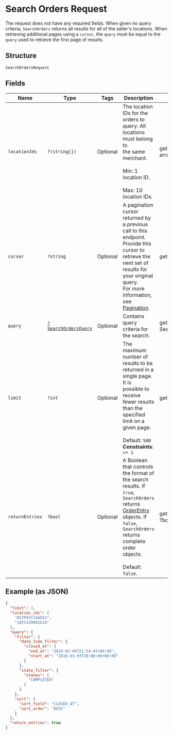 
# Search Orders Request

The request does not have any required fields. When given no query criteria,
`SearchOrders` returns all results for all of the seller's locations. When retrieving additional
pages using a `cursor`, the `query` must be equal to the `query` used to retrieve the first page of
results.

## Structure

`SearchOrdersRequest`

## Fields

| Name | Type | Tags | Description | Getter | Setter |
|  --- | --- | --- | --- | --- | --- |
| `locationIds` | `?(string[])` | Optional | The location IDs for the orders to query. All locations must belong to<br>the same merchant.<br><br>Min: 1 location ID.<br><br>Max: 10 location IDs. | getLocationIds(): ?array | setLocationIds(?array locationIds): void |
| `cursor` | `?string` | Optional | A pagination cursor returned by a previous call to this endpoint.<br>Provide this cursor to retrieve the next set of results for your original query.<br>For more information, see [Pagination](../../https://developer.squareup.com/docs/basics/api101/pagination). | getCursor(): ?string | setCursor(?string cursor): void |
| `query` | [`?SearchOrdersQuery`](../../doc/models/search-orders-query.md) | Optional | Contains query criteria for the search. | getQuery(): ?SearchOrdersQuery | setQuery(?SearchOrdersQuery query): void |
| `limit` | `?int` | Optional | The maximum number of results to be returned in a single page. It is<br>possible to receive fewer results than the specified limit on a given page.<br><br>Default: `500`<br>**Constraints**: `>= 1` | getLimit(): ?int | setLimit(?int limit): void |
| `returnEntries` | `?bool` | Optional | A Boolean that controls the format of the search results. If `true`,<br>`SearchOrders` returns [OrderEntry](../../doc/models/order-entry.md) objects. If `false`, `SearchOrders`<br>returns complete order objects.<br><br>Default: `false`. | getReturnEntries(): ?bool | setReturnEntries(?bool returnEntries): void |

## Example (as JSON)

```json
{
  "limit": 3,
  "location_ids": [
    "057P5VYJ4A5X1",
    "18YC4JDH91E1H"
  ],
  "query": {
    "filter": {
      "date_time_filter": {
        "closed_at": {
          "end_at": "2019-03-04T21:54:45+00:00",
          "start_at": "2018-03-03T20:00:00+00:00"
        }
      },
      "state_filter": {
        "states": [
          "COMPLETED"
        ]
      }
    },
    "sort": {
      "sort_field": "CLOSED_AT",
      "sort_order": "DESC"
    }
  },
  "return_entries": true
}
```

